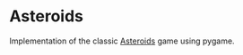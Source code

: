 # Asteroids

Implementation of the classic [Asteroids](https://en.wikipedia.org/wiki/Asteroids_(video_game)) game using pygame.
